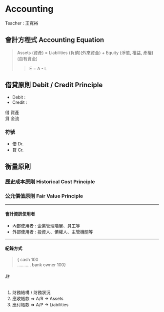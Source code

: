 # Accounting

Teacher : 王寬裕

## 會計方程式 Accounting Equation
> Assets (資產) = Liabilities (負債)(外來資金) + Equity (淨值, 權益, 產權)(自有資金)
>> E = A - L

## 借貸原則 Debit / Credit Principle
- Debit : 
- Credit : 


借 資產 <br/>
貸 金流

### 符號
- 借 Dr.
- 貸 Cr.

## 衡量原則
### 歷史成本原則 Historical Cost Principle


### 公允價值原則 Fair Value Principle


----
#### 會計資訊使用者
+ 內部使用者 : 企業管理階層、員工等
+ 外部使用者 : 投資人、債權人、主管機關等


----

#### 紀錄方式
>{ cash 100 <br/>
    ........... bank owner 100}
###### 註
1. 財務結構 / 財務狀況
2. 應收帳款 => A/R -> Assets
3. 應付帳款 => A/P -> Liabilities